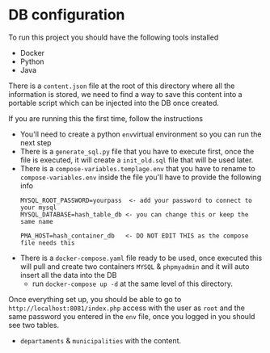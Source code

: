 # DB configuration
To run this project you should have the following tools installed
* Docker
* Python
* Java

There is a `content.json` file at the root of this directory where all the information is stored, we need to find a way to save this content into a portable script which can be injected into the DB once created.

If you are running this the first time, follow the instructions

* You'll need to create a python `env`virtual environment so you can run the next step
* There is a ```generate_sql.py``` file that you have to execute first, once the file is executed, it will create a `init_old.sql` file that will be used later.
* There is a `compose-variables.templage.env` that you have to rename to `compose-variables.env` inside the file you'll have to provide the following info
    ```
  MYSQL_ROOT_PASSWORD=yourpass  <- add your password to connect to your mysql
    MYSQL_DATABASE=hash_table_db <- you can change this or keep the same name

    PMA_HOST=hash_container_db   <- DO NOT EDIT THIS as the compose file needs this
  ```
* There is a `docker-compose.yaml` file ready to be used, once executed this will pull and create two containers `MYSQL` & `phpmyadmin` and it will auto insert all the data into the DB
  * run `docker-compose up -d` at the same level of this directory.

Once everything set up, you should be able to go to `http://localhost:8081/index.php` access with the user as `root` and the same password you entered in the `env` file, once you logged in you should see two tables.
* `departaments` & `municipalities` with the content.